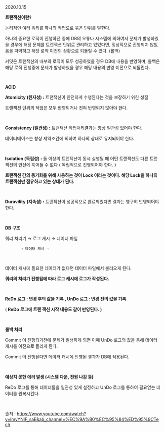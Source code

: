 2020.10.15

**트랜잭션이란?**

논리적인 여러 쿼리를 하나의 작업으로 묶은 단위를 말한다.

하나의 중요한 로직이 진행하던 중에 DB의 오류나 시스템에 의하여서 문제가 발생하였을   경우에 해당 문제를 트랜잭션 단위로 관리하고 있었다면, 정상적으로 진행되지 않았음을   파악하고 해당 로직 이전의 상황으로 되돌릴 수 있다. (롤백)

커밋은 트랜잭션의 내부의 로직이 모두 성공하였을 경우 DB에 내용을 반영하며, 
롤백은 해당 로직 진행중에 문제가 발생하였을 경우 해당 내용의 반영 이전으로 되돌린다.

<br/>

**ACID** 

**Atomicity (원자성) :** 트랜잭션이 안전하게 수행된다는 것을 보장하기 위한 성질

트랜잭션 단위의 작업은 모두 반영되거나 전혀 반영되지 않아야 한다.

<br/>

**Consistency (일관성) :** 트랜잭션 작업처리결과는 항상 일관성 있어야 한다.

데이터베이스는 항상 제약조건에 의하여 하나의 상태로 유지되어야 한다.

<br/>

**Isolation (독립성) :** 둘 이상의 트랜잭션이 동시 실행될 때 어떤 트랜잭션도 다른 트랜잭션의 연산에 끼어들 수 없다 ( 독립적으로 진행되어야 한다. )

**트랜잭션 간의 동기화를 위해 사용하는 것이 Lock 이라는 것이다. 해당 Lock을 하나의 트랜잭션만 점유하고 있는 상태가 된다.** 

<br/>

**Duravility (지속성) :** 트랜잭션이 성공적으로 완료되었다면 결과는 영구히 반영되어야 한다.

<br/>

**DB 구조**

쿼리 처리기 → 로그 캐시 → 데이터 파일

           → 데이터 캐시 →

<br/>

데이터 캐시에 필요한 데이터가 없다면 데이터 파일에서 불러오게 된다.

**쿼리의 처리가 진행됨에 따라 로그 캐시에 로그가 작성된다.**

<br/>

**ReDo 로그 : 변경 후의 값을 기록 , UnDo 로그 : 변경 전의 값을 기록**

( **ReDo 로그에 트랜 잭션 시작 내용도 같이 반영된다. )**

<br/>

**롤백 처리**

Commit 이 진행되기전에 문제가 발생하게 되면 이때 UnDo 로그의 값을 통해 데이터 캐시를 이전으로 돌리게 된다.

Commit 이 진행된다면 데이터 캐시에 반영된 결과가 DB에 적용된다.

<br/>

**예상치 못한 에러 발생 (시스템 다운, 전원 나감 등)**

ReDo 로그를 통해 데이터들을 일관성 있게 설정하고 UnDo 로그를 통하여 필요없는 데이터를 원복시킨다.

<br/>

출처 :
https://www.youtube.com/watch?v=ImvYNlF_saE&ab_channel=%EC%9A%B0%EC%95%84%ED%95%9CTech